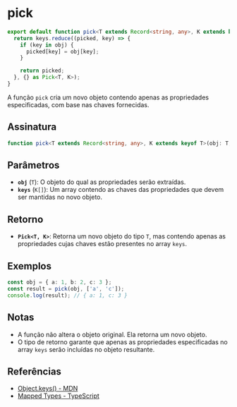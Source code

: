 # pick

```typescript
export default function pick<T extends Record<string, any>, K extends keyof T>(obj: T, keys: K[]): Pick<T, K> {
  return keys.reduce((picked, key) => {
    if (key in obj) {
      picked[key] = obj[key];
    }

    return picked;
  }, {} as Pick<T, K>);
}
```

A função `pick` cria um novo objeto contendo apenas as propriedades especificadas, com base nas chaves fornecidas.

## Assinatura

```typescript
function pick<T extends Record<string, any>, K extends keyof T>(obj: T, keys: K[]): Pick<T, K>;
```

## Parâmetros

- **`obj`** (`T`): O objeto do qual as propriedades serão extraídas.
- **`keys`** (`K[]`): Um array contendo as chaves das propriedades que devem ser mantidas no novo objeto.

## Retorno

- **`Pick<T, K>`**: Retorna um novo objeto do tipo `T`, mas contendo apenas as propriedades cujas chaves estão presentes no array `keys`.

## Exemplos

```typescript
const obj = { a: 1, b: 2, c: 3 };
const result = pick(obj, ['a', 'c']);
console.log(result); // { a: 1, c: 3 }
```

## Notas

- A função não altera o objeto original. Ela retorna um novo objeto.
- O tipo de retorno garante que apenas as propriedades especificadas no array `keys` serão incluídas no objeto resultante.

## Referências

- [Object.keys() - MDN](https://developer.mozilla.org/en-US/docs/Web/JavaScript/Reference/Global_Objects/Object/keys)
- [Mapped Types - TypeScript](https://www.typescriptlang.org/docs/handbook/2/mapped-types.html)